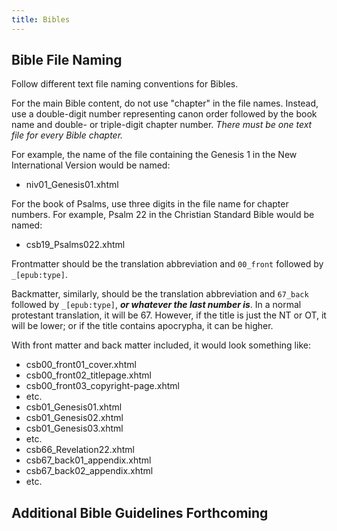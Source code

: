 ```yaml
---
title: Bibles
---
```


## Bible File Naming

Follow different text file naming conventions for Bibles.

For the main Bible content, do not use "chapter" in the file names. Instead, use a double-digit number representing canon order followed by the book name and double- or triple-digit chapter number. _There must be one text file for every Bible chapter._

For example, the name of the file containing the Genesis 1 in the New International Version would be named:

* niv01_Genesis01.xhtml

For the book of Psalms, use three digits in the file name for chapter numbers. For example, Psalm 22 in the Christian Standard Bible would be named:

* csb19_Psalms022.xhtml

Frontmatter should be the translation abbreviation and `00_front` followed by `_[epub:type]`.

Backmatter, similarly, should be the translation abbreviation and `67_back` followed by `_[epub:type]`, ***or whatever the last number is***. In a normal protestant translation, it will be 67. However, if the title is just the NT or OT, it will be lower; or if the title contains apocrypha, it can be higher.

With front matter and back matter included, it would look something like:

* csb00\_front01\_cover.xhtml
* csb00\_front02\_titlepage.xhtml
* csb00\_front03\_copyright-page.xhtml
* etc.
* csb01_Genesis01.xhtml
* csb01_Genesis02.xhtml
* csb01_Genesis03.xhtml
* etc.
* csb66_Revelation22.xhtml
* csb67\_back01\_appendix.xhtml
* csb67\_back02\_appendix.xhtml
* etc.

## Additional Bible Guidelines Forthcoming
